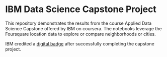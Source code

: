 # IBM Data Science Capstone Project
This repository demonstrates the results from the course Applied Data Science Capstone offered by IBM on coursera. The notebooks leverage the Foursquare location data to explore or compare neighborhoods or cities.

IBM credited a [digital badge](https://www.youracclaim.com/badges/a0ed4e89-ec26-41f5-a8f0-c1c0b8eda1a7) after successfully completing the capstone project.
